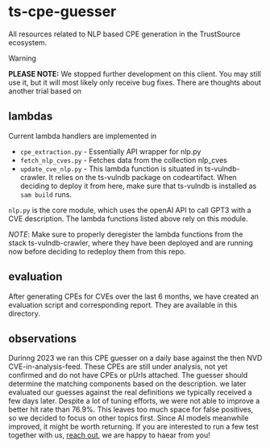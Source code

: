 # ts-cpe-guesser
All resources related to NLP based CPE generation in the TrustSource ecosystem.

> [!WARNING]
> **PLEASE NOTE:** We stopped further development on this client. You may still use it, but it will most likely only receive bug fixes. There are thoughts about another trial based on  

## lambdas
Current lambda handlers are implemented in
 * `cpe_extraction.py` - Essentially API wrapper for nlp.py
 * `fetch_nlp_cves.py` - Fetches data from the collection nlp_cves
 * `update_cve_nlp.py` - This lambda function is situated in ts-vulndb-crawler. It relies on the ts-vulndb package on codeartifact. When deciding to deploy it from here, make sure that ts-vulndb is installed as  `sam build` runs.

`nlp.py` is the core module, which uses the openAI API to call GPT3 with a CVE description. The lambda functions listed above rely on this module.

_NOTE_: Make sure to properly deregister the lambda functions from the stack ts-vulndb-crawler, where they have been deployed and are running now before deciding to redeploy them from this repo. 


## evaluation
After generating CPEs for CVEs over the last 6 months, we have created an evaluation script and corresponding report. They are available in this directory.

## observations
Durinng 2023 we ran this CPE guesser on a daily base against the then NVD CVE-in-analysis-feed. These CPEs are still under analysis, not yet confirmed and do not have CPEs or pUrls attached. The guesser should determine the matching components based on the description. we later evaluated our guesses against the real definitions we typically received a few days later. 
Despite a lot of tuning efforts, we were not able to improve a better hit rate than 76.9%. This leaves too much space for false positives, so we decided to focus on other topics first. Since AI models meanwhile improved, it might be worth returning. If you are interested to run a few test together with us, [reach out](https://www.trustsource.io/contact), we are happy to haear from you!
